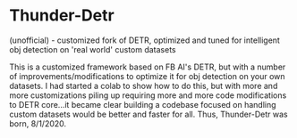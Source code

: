 # Thunder-Detr
(unofficial) - customized fork of DETR, optimized and tuned for intelligent obj detection on 'real world' custom datasets

This is a customized framework based on FB AI's DETR, but with a number of improvements/modifications to optimize it for obj detection on your own datasets.
I had started a colab to show how to do this, but with more and more customizations piling up requiring more and more code modifications to DETR core...it became clear building a codebase focused on handling custom datasets would be better and faster for all.
Thus, Thunder-Detr was born, 8/1/2020.




